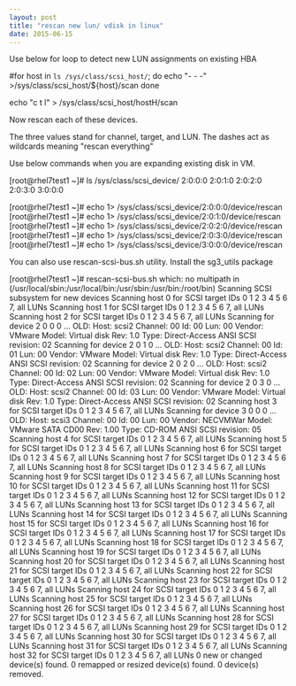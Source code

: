 ```yaml
---
layout: post
title: "rescan new lun/ vdisk in linux"
date: 2015-06-15
---
```


Use below for loop to detect new LUN assignments on existing HBA

#for host in `ls /sys/class/scsi_host/`;
do echo "- - -" >/sys/class/scsi_host/${host}/scan
done

echo "c t l" >  /sys/class/scsi_host/hostH/scan

Now rescan each of these devices.

The three values stand for channel, target, and LUN. The dashes act as wildcards meaning "rescan everything"

Use below commands when you are expanding existing disk in VM.

[root@rhel7test1 ~]# ls /sys/class/scsi_device/
2:0:0:0  2:0:1:0  2:0:2:0  2:0:3:0  3:0:0:0

[root@rhel7test1 ~]# echo 1> /sys/class/scsi_device/2\:0\:0\:0/device/rescan
[root@rhel7test1 ~]# echo 1> /sys/class/scsi_device/2\:0\:1\:0/device/rescan
[root@rhel7test1 ~]# echo 1> /sys/class/scsi_device/2\:0\:2\:0/device/rescan
[root@rhel7test1 ~]# echo 1> /sys/class/scsi_device/2\:0\:3\:0/device/rescan
[root@rhel7test1 ~]# echo 1> /sys/class/scsi_device/3\:0\:0\:0/device/rescan

You can also use rescan-scsi-bus.sh utility. Install the sg3_utils package

[root@rhel7test1 ~]# rescan-scsi-bus.sh
which: no multipath in (/usr/local/sbin:/usr/local/bin:/usr/sbin:/usr/bin:/root/bin)
Scanning SCSI subsystem for new devices
Scanning host 0 for  SCSI target IDs  0 1 2 3 4 5 6 7, all LUNs
Scanning host 1 for  SCSI target IDs  0 1 2 3 4 5 6 7, all LUNs
Scanning host 2 for  SCSI target IDs  0 1 2 3 4 5 6 7, all LUNs
 Scanning for device 2 0 0 0 ...
OLD: Host: scsi2 Channel: 00 Id: 00 Lun: 00
      Vendor: VMware   Model: Virtual disk     Rev: 1.0
      Type:   Direct-Access                    ANSI SCSI revision: 02
 Scanning for device 2 0 1 0 ...
OLD: Host: scsi2 Channel: 00 Id: 01 Lun: 00
      Vendor: VMware   Model: Virtual disk     Rev: 1.0
      Type:   Direct-Access                    ANSI SCSI revision: 02
 Scanning for device 2 0 2 0 ...
OLD: Host: scsi2 Channel: 00 Id: 02 Lun: 00
      Vendor: VMware   Model: Virtual disk     Rev: 1.0
      Type:   Direct-Access                    ANSI SCSI revision: 02
 Scanning for device 2 0 3 0 ...
OLD: Host: scsi2 Channel: 00 Id: 03 Lun: 00
      Vendor: VMware   Model: Virtual disk     Rev: 1.0
      Type:   Direct-Access                    ANSI SCSI revision: 02
Scanning host 3 for  SCSI target IDs  0 1 2 3 4 5 6 7, all LUNs
 Scanning for device 3 0 0 0 ...
OLD: Host: scsi3 Channel: 00 Id: 00 Lun: 00
      Vendor: NECVMWar Model: VMware SATA CD00 Rev: 1.00
      Type:   CD-ROM                           ANSI SCSI revision: 05
Scanning host 4 for  SCSI target IDs  0 1 2 3 4 5 6 7, all LUNs
Scanning host 5 for  SCSI target IDs  0 1 2 3 4 5 6 7, all LUNs
Scanning host 6 for  SCSI target IDs  0 1 2 3 4 5 6 7, all LUNs
Scanning host 7 for  SCSI target IDs  0 1 2 3 4 5 6 7, all LUNs
Scanning host 8 for  SCSI target IDs  0 1 2 3 4 5 6 7, all LUNs
Scanning host 9 for  SCSI target IDs  0 1 2 3 4 5 6 7, all LUNs
Scanning host 10 for  SCSI target IDs  0 1 2 3 4 5 6 7, all LUNs
Scanning host 11 for  SCSI target IDs  0 1 2 3 4 5 6 7, all LUNs
Scanning host 12 for  SCSI target IDs  0 1 2 3 4 5 6 7, all LUNs
Scanning host 13 for  SCSI target IDs  0 1 2 3 4 5 6 7, all LUNs
Scanning host 14 for  SCSI target IDs  0 1 2 3 4 5 6 7, all LUNs
Scanning host 15 for  SCSI target IDs  0 1 2 3 4 5 6 7, all LUNs
Scanning host 16 for  SCSI target IDs  0 1 2 3 4 5 6 7, all LUNs
Scanning host 17 for  SCSI target IDs  0 1 2 3 4 5 6 7, all LUNs
Scanning host 18 for  SCSI target IDs  0 1 2 3 4 5 6 7, all LUNs
Scanning host 19 for  SCSI target IDs  0 1 2 3 4 5 6 7, all LUNs
Scanning host 20 for  SCSI target IDs  0 1 2 3 4 5 6 7, all LUNs
Scanning host 21 for  SCSI target IDs  0 1 2 3 4 5 6 7, all LUNs
Scanning host 22 for  SCSI target IDs  0 1 2 3 4 5 6 7, all LUNs
Scanning host 23 for  SCSI target IDs  0 1 2 3 4 5 6 7, all LUNs
Scanning host 24 for  SCSI target IDs  0 1 2 3 4 5 6 7, all LUNs
Scanning host 25 for  SCSI target IDs  0 1 2 3 4 5 6 7, all LUNs
Scanning host 26 for  SCSI target IDs  0 1 2 3 4 5 6 7, all LUNs
Scanning host 27 for  SCSI target IDs  0 1 2 3 4 5 6 7, all LUNs
Scanning host 28 for  SCSI target IDs  0 1 2 3 4 5 6 7, all LUNs
Scanning host 29 for  SCSI target IDs  0 1 2 3 4 5 6 7, all LUNs
Scanning host 30 for  SCSI target IDs  0 1 2 3 4 5 6 7, all LUNs
Scanning host 31 for  SCSI target IDs  0 1 2 3 4 5 6 7, all LUNs
Scanning host 32 for  SCSI target IDs  0 1 2 3 4 5 6 7, all LUNs
0 new or changed device(s) found.
0 remapped or resized device(s) found.
0 device(s) removed.
